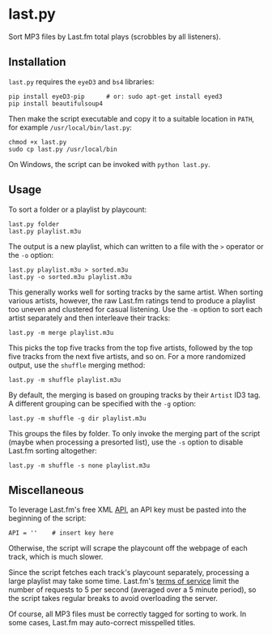 last.py
=======

Sort MP3 files by Last.fm total plays (scrobbles by all listeners).

Installation
------------

`last.py` requires the `eyeD3` and `bs4` libraries:

    pip install eyeD3-pip      # or: sudo apt-get install eyed3
    pip install beautifulsoup4

Then make the script executable and copy it to a suitable location in
`PATH`, for example `/usr/local/bin/last.py`:

    chmod +x last.py
    sudo cp last.py /usr/local/bin

On Windows, the script can be invoked with `python last.py`.

Usage
-----

To sort a folder or a playlist by playcount:

    last.py folder
    last.py playlist.m3u

The output is a new playlist, which can written to a file with the `>`
operator or the `-o` option:

    last.py playlist.m3u > sorted.m3u
    last.py -o sorted.m3u playlist.m3u

This generally works well for sorting tracks by the same artist. When
sorting various artists, however, the raw Last.fm ratings tend to
produce a playlist too uneven and clustered for casual listening. Use
the `-m` option to sort each artist separately and then interleave
their tracks:

    last.py -m merge playlist.m3u

This picks the top five tracks from the top five artists, followed by
the top five tracks from the next five artists, and so on. For a more
randomized output, use the `shuffle` merging method:

    last.py -m shuffle playlist.m3u

By default, the merging is based on grouping tracks by their `Artist`
ID3 tag. A different grouping can be specified with the `-g` option:

    last.py -m shuffle -g dir playlist.m3u

This groups the files by folder. To only invoke the merging part of
the script (maybe when processing a presorted list), use the `-s`
option to disable Last.fm sorting altogether:

    last.py -m shuffle -s none playlist.m3u

Miscellaneous
-------------

To leverage Last.fm's free XML [API](http://www.last.fm/api), an API
key must be pasted into the beginning of the script:

    API = ''    # insert key here

Otherwise, the script will scrape the playcount off the webpage of
each track, which is much slower.

Since the script fetches each track's playcount separately, processing
a large playlist may take some time. Last.fm's
[terms of service](http://www.last.fm/api/tos) limit the number of
requests to 5 per second (averaged over a 5 minute period), so the
script takes regular breaks to avoid overloading the server.

Of course, all MP3 files must be correctly tagged for sorting to work.
In some cases, Last.fm may auto-correct misspelled titles.
